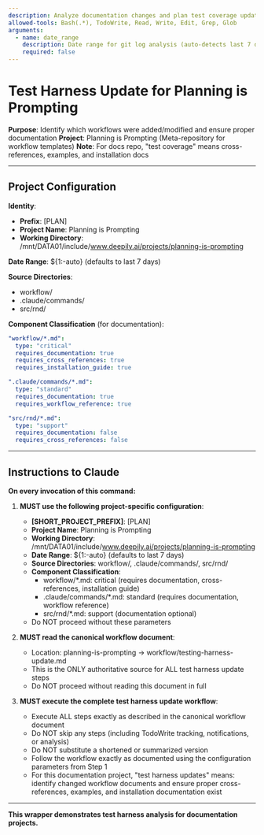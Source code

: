 ```yaml
---
description: Analyze documentation changes and plan test coverage updates
allowed-tools: Bash(.*), TodoWrite, Read, Write, Edit, Grep, Glob
arguments:
  - name: date_range
    description: Date range for git log analysis (auto-detects last 7 days if not provided)
    required: false
---
```


# Test Harness Update for Planning is Prompting

**Purpose**: Identify which workflows were added/modified and ensure proper documentation
**Project**: Planning is Prompting (Meta-repository for workflow templates)
**Note**: For docs repo, "test coverage" means cross-references, examples, and installation docs

---

## Project Configuration

**Identity**:
- **Prefix**: [PLAN]
- **Project Name**: Planning is Prompting
- **Working Directory**: /mnt/DATA01/include/www.deepily.ai/projects/planning-is-prompting

**Date Range**: ${1:-auto} (defaults to last 7 days)

**Source Directories**:
- workflow/
- .claude/commands/
- src/rnd/

**Component Classification** (for documentation):
```yaml
"workflow/*.md":
  type: "critical"
  requires_documentation: true
  requires_cross_references: true
  requires_installation_guide: true

".claude/commands/*.md":
  type: "standard"
  requires_documentation: true
  requires_workflow_reference: true

"src/rnd/*.md":
  type: "support"
  requires_documentation: false
  requires_cross_references: false
```

---

## Instructions to Claude

**On every invocation of this command:**

1. **MUST use the following project-specific configuration**:
   - **[SHORT_PROJECT_PREFIX]**: [PLAN]
   - **Project Name**: Planning is Prompting
   - **Working Directory**: /mnt/DATA01/include/www.deepily.ai/projects/planning-is-prompting
   - **Date Range**: ${1:-auto} (defaults to last 7 days)
   - **Source Directories**: workflow/, .claude/commands/, src/rnd/
   - **Component Classification**:
     - workflow/*.md: critical (requires documentation, cross-references, installation guide)
     - .claude/commands/*.md: standard (requires documentation, workflow reference)
     - src/rnd/*.md: support (documentation optional)
   - Do NOT proceed without these parameters

2. **MUST read the canonical workflow document**:
   - Location: planning-is-prompting → workflow/testing-harness-update.md
   - This is the ONLY authoritative source for ALL test harness update steps
   - Do NOT proceed without reading this document in full

3. **MUST execute the complete test harness update workflow**:
   - Execute ALL steps exactly as described in the canonical workflow document
   - Do NOT skip any steps (including TodoWrite tracking, notifications, or analysis)
   - Do NOT substitute a shortened or summarized version
   - Follow the workflow exactly as documented using the configuration parameters from Step 1
   - For this documentation project, "test harness updates" means: identify changed workflow documents and ensure proper cross-references, examples, and installation documentation exist

---

**This wrapper demonstrates test harness analysis for documentation projects.**
